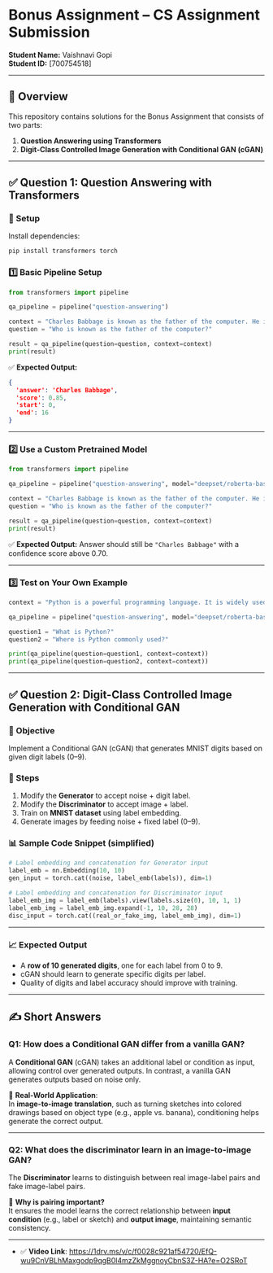 # Bonus Assignment – CS Assignment Submission

**Student Name:** Vaishnavi Gopi  
**Student ID:** [700754518]  


---

## 📌 Overview

This repository contains solutions for the Bonus Assignment that consists of two parts:

1. **Question Answering using Transformers**  
2. **Digit-Class Controlled Image Generation with Conditional GAN (cGAN)**


---

## ✅ Question 1: Question Answering with Transformers

### 🔧 Setup

Install dependencies:
```bash
pip install transformers torch
```

### 1️⃣ Basic Pipeline Setup

```python
from transformers import pipeline

qa_pipeline = pipeline("question-answering")

context = "Charles Babbage is known as the father of the computer. He invented the Analytical Engine."
question = "Who is known as the father of the computer?"

result = qa_pipeline(question=question, context=context)
print(result)
```

✅ **Expected Output:**
```json
{
  'answer': 'Charles Babbage',
  'score': 0.85,
  'start': 0,
  'end': 16
}
```

---

### 2️⃣ Use a Custom Pretrained Model

```python
from transformers import pipeline

qa_pipeline = pipeline("question-answering", model="deepset/roberta-base-squad2")

context = "Charles Babbage is known as the father of the computer. He invented the Analytical Engine."
question = "Who is known as the father of the computer?"

result = qa_pipeline(question=question, context=context)
print(result)
```

✅ **Expected Output:** Answer should still be `"Charles Babbage"` with a confidence score above 0.70.

---

### 3️⃣ Test on Your Own Example

```python
context = "Python is a powerful programming language. It is widely used in AI and data science."

qa_pipeline = pipeline("question-answering", model="deepset/roberta-base-squad2")

question1 = "What is Python?"
question2 = "Where is Python commonly used?"

print(qa_pipeline(question=question1, context=context))
print(qa_pipeline(question=question2, context=context))
```

---

## ✅ Question 2: Digit-Class Controlled Image Generation with Conditional GAN

### 🧠 Objective

Implement a Conditional GAN (cGAN) that generates MNIST digits based on given digit labels (0–9).

### 🔨 Steps

1. Modify the **Generator** to accept noise + digit label.
2. Modify the **Discriminator** to accept image + label.
3. Train on **MNIST dataset** using label embedding.
4. Generate images by feeding noise + fixed label (0–9).

### 📊 Sample Code Snippet (simplified)

```python
# Label embedding and concatenation for Generator input
label_emb = nn.Embedding(10, 10)
gen_input = torch.cat((noise, label_emb(labels)), dim=1)

# Label embedding and concatenation for Discriminator input
label_emb_img = label_emb(labels).view(labels.size(0), 10, 1, 1)
label_emb_img = label_emb_img.expand(-1, 10, 28, 28)
disc_input = torch.cat((real_or_fake_img, label_emb_img), dim=1)
```

---

### 📈 Expected Output

- A **row of 10 generated digits**, one for each label from 0 to 9.
- cGAN should learn to generate specific digits per label.
- Quality of digits and label accuracy should improve with training.

---

## ✍️ Short Answers

### Q1: How does a Conditional GAN differ from a vanilla GAN?

A **Conditional GAN** (cGAN) takes an additional label or condition as input, allowing control over generated outputs. In contrast, a vanilla GAN generates outputs based on noise only.

📌 **Real-World Application**:  
In **image-to-image translation**, such as turning sketches into colored drawings based on object type (e.g., apple vs. banana), conditioning helps generate the correct output.

---

### Q2: What does the discriminator learn in an image-to-image GAN?

The **Discriminator** learns to distinguish between real image-label pairs and fake image-label pairs.

📌 **Why is pairing important?**  
It ensures the model learns the correct relationship between **input condition** (e.g., label or sketch) and **output image**, maintaining semantic consistency.

---


- ✅ **Video Link**: https://1drv.ms/v/c/f0028c921af54720/EfQ-wu9CnVBLhMaxgodp9qgB0l4mzZkMggnoyCbnS3Z-HA?e=O2SRoT
